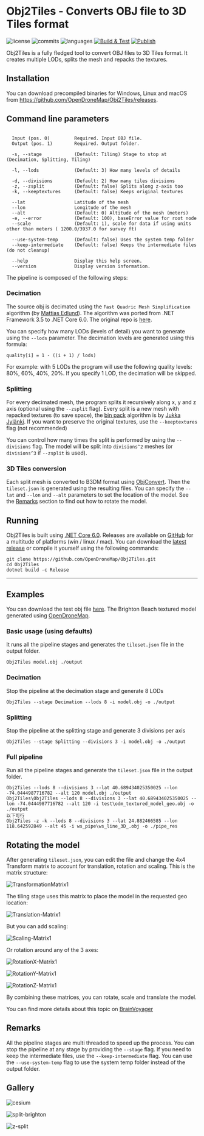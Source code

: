 
# Obj2Tiles - Converts OBJ file to 3D Tiles format

![license](https://img.shields.io/github/license/HeDo88TH/Obj2Tiles) 
![commits](https://img.shields.io/github/commit-activity/m/HeDo88TH/Obj2Tiles) 
![languages](https://img.shields.io/github/languages/top/HeDo88TH/Obj2Tiles)
[![Build & Test](https://github.com/OpenDroneMap/Obj2Tiles/actions/workflows/build-test.yml/badge.svg)](https://github.com/OpenDroneMap/Obj2Tiles/actions/workflows/build-test.yml)
[![Publish](https://github.com/OpenDroneMap/Obj2Tiles/actions/workflows/publish.yml/badge.svg)](https://github.com/OpenDroneMap/Obj2Tiles/actions/workflows/publish.yml)

Obj2Tiles is a fully fledged tool to convert OBJ files to 3D Tiles format. 
It creates multiple LODs, splits the mesh and repacks the textures.

## Installation

You can download precompiled binaries for Windows, Linux and macOS from https://github.com/OpenDroneMap/Obj2Tiles/releases.

## Command line parameters

```

  Input (pos. 0)         Required. Input OBJ file.
  Output (pos. 1)        Required. Output folder.
  
  -s, --stage            (Default: Tiling) Stage to stop at (Decimation, Splitting, Tiling)
  
  -l, --lods             (Default: 3) How many levels of details

  -d, --divisions        (Default: 2) How many tiles divisions
  -z, --zsplit           (Default: false) Splits along z-axis too
  -k, --keeptextures     (Default: false) Keeps original textures
  
  --lat                  Latitude of the mesh
  --lon                  Longitude of the mesh
  --alt                  (Default: 0) Altitude of the mesh (meters)
  -e, --error            (Default: 100), baseError value for root node
  --scale                (Default: 1), scale for data if using units other than meters ( 1200.0/3937.0 for survey ft)  
  
  --use-system-temp      (Default: false) Uses the system temp folder
  --keep-intermediate    (Default: false) Keeps the intermediate files (do not cleanup)
  
  --help                 Display this help screen.
  --version              Display version information.

```

The pipeline is composed of the following steps:

### Decimation

The source obj is decimated using the `Fast Quadric Mesh Simplification` algorithm (by [Mattias Edlund](https://github.com/Whinarn)). 
The algorithm was ported from .NET Framework 3.5 to .NET Core 6.0. The original repo is [here](https://github.com/Whinarn/MeshDecimator). 

You can specify how many LODs (levels of detail) you want to generate using the `--lods` parameter. The decimation levels are generated using this formula:

`quality[i] = 1 - ((i + 1) / lods)`

For example: with 5 LODs the program will use the following quality levels: 80%, 60%, 40%, 20%.
If you specify 1 LOD, the decimation will be skipped.

### Splitting

For every decimated mesh, the program splits it recursively along x, y and z axis (optional using the `--zsplit` flag).
Every split is a new mesh with repacked textures (to save space), the [bin pack](https://github.com/juj/RectangleBinPack/) algorithm is by [Jukka Jylänki](https://github.com/juj).
If you want to preserve the original textures, use the `--keeptextures` flag (not recommended)

You can control how many times the split is performed by using the `--divisions` flag. The model will be split into `divisions^2` meshes (or `divisions^3` if `--zsplit` is used).

### 3D Tiles conversion

Each split mesh is converted to B3DM format using [ObjConvert](https://github.com/SilentWave/ObjConvert). 
Then the `tileset.json` is generated using the resulting files. You can specify the `--lat` and `--lon` and `--alt` parameters to set the location of the model.
See the [Remarks](#Remarks) section to find out how to rotate the model.

## Running

Obj2Tiles is built using [.NET Core 6.0](https://dotnet.microsoft.com/en-us/download/dotnet/6.0). Releases are available on [GitHub](https://github.com/OpenDroneMap/Obj2Tiles/releases) for a multitude of platforms (win / linux / mac).
You can download the [latest release](https://github.com/OpenDroneMap/Obj2Tiles/releases/latest) or compile it yourself using the following commands:

```
git clone https://github.com/OpenDroneMap/Obj2Tiles.git
cd Obj2Tiles
dotnet build -c Release
```

------------

## Examples

You can download the test obj file [here](https://github.com/DroneDB/test_data/raw/master/brighton/odm_texturing.zip). 
The Brighton Beach textured model generated using [OpenDroneMap](https://github.com/OpenDroneMap/ODM).

### Basic usage (using defaults)

It runs all the pipeline stages and generates the `tileset.json` file in the output folder.

```
Obj2Tiles model.obj ./output
```

### Decimation

Stop the pipeline at the decimation stage and generate 8 LODs

```
Obj2Tiles --stage Decimation --lods 8 -i model.obj -o ./output
```

### Splitting

Stop the pipeline at the splitting stage and generate 3 divisions per axis

```
Obj2Tiles --stage Splitting --divisions 3 -i model.obj -o ./output
```

### Full pipeline

Run all the pipeline stages and generate the `tileset.json` file in the output folder.

```
Obj2Tiles --lods 8 --divisions 3 --lat 40.689434025350025 --lon -74.0444987716782 --alt 120 model.obj ./output
Obj2Tiles\Obj2Tiles --lods 8 --divisions 3 --lat 40.689434025350025 --lon -74.0444987716782 --alt 120 -i test\odm_textured_model_geo.obj -o ./output
以下可行
Obj2Tiles -z -k --lods 8 --divisions 3 --lat 24.882466585 --lon 118.642592849 --alt 45 -i ws_pipe\ws_line_3D_.obj -o ./pipe_res

```

## Rotating the model

After generating `tileset.json`, you can edit the file and change the 4x4 Transform matrix to account for translation, rotation and scaling. This is the matrix structure:

![TransformationMatrix1](https://user-images.githubusercontent.com/7868983/169370131-18575153-4023-4a82-8ffd-3b5e2476dce2.png)

The tiling stage uses this matrix to place the model in the requested geo location:

![Translation-Matrix1](https://user-images.githubusercontent.com/7868983/169369875-3e337eb2-4168-4b43-b9dc-fef2cf6aecb0.png)

But you can add scaling:

![Scaling-Matrix1](https://user-images.githubusercontent.com/7868983/169370506-16878adf-ce0c-4ba7-a107-5315693b80d8.png)

Or rotation around any of the 3 axes:

![RotationX-Matrix1](https://user-images.githubusercontent.com/7868983/169370741-9ba79f00-90cf-429a-b5b4-26c8d3d3e355.png)

![RotationY-Matrix1](https://user-images.githubusercontent.com/7868983/169370750-6cb3b744-e2fb-4606-912a-49e4a03905ae.png)

![RotationZ-Matrix1](https://user-images.githubusercontent.com/7868983/169370755-03f016ca-ca8c-461d-a6e9-8643885cd624.png)

By combining these matrices, you can rotate, scale and translate the model.

You can find more details about this topic on [BrainVoyager](https://www.brainvoyager.com/bv/doc/UsersGuide/CoordsAndTransforms/SpatialTransformationMatrices.html)

## Remarks

All the pipeline stages are multi threaded to speed up the process.
You can stop the pipeline at any stage by providing the `--stage` flag.
If you need to keep the intermediate files, use the `--keep-intermediate` flag.
You can use the `--use-system-temp` flag to use the system temp folder instead of the output folder.

## Gallery

![cesium](https://user-images.githubusercontent.com/7868983/170308702-14b32953-c3fd-4eb5-8b86-b40688dc354e.png)

![split-brighton](https://user-images.githubusercontent.com/7868983/169304507-5ccd970d-9fd2-4d09-81a1-e7f701cb913a.png)

![z-split](https://user-images.githubusercontent.com/7868983/169304532-7b46712a-7bb7-4c2e-a799-12df6c227ee9.png)

